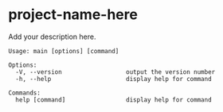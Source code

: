 # project-name-here

Add your description here.

```shell
Usage: main [options] [command]

Options:
  -V, --version                  output the version number
  -h, --help                     display help for command

Commands:
  help [command]                 display help for command
```
